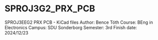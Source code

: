 # SPROJ3G2_PRX_PCB
SPROJ3EEG2 PRX PCB - KiCad files
Author: Bence Tóth
Course: BEng in Electronics
Campus: SDU Sonderborg
Semester: 3rd
Finish date: 2024/12/23
